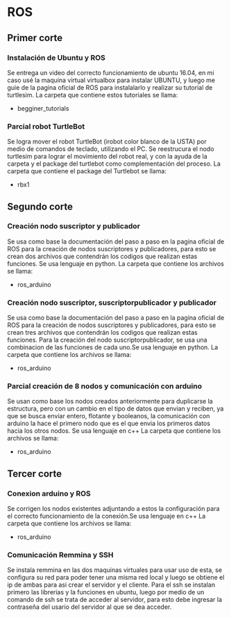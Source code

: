 # ROS
## Primer corte
### Instalación de Ubuntu y ROS
Se entrega un video del correcto funcionamiento de ubuntu 16.04, en mi caso usé la maquina virtual virtualbox para instalar UBUNTU, y luego me guie de la pagina oficial de ROS para instalalarlo y realizar su tutorial de turtlesim. 
La carpeta que contiene estos tutoriales se llama:
- begginer_tutorials
### Parcial robot TurtleBot
Se logra mover el robot TurtleBot (irobot color blanco de la USTA) por medio de comandos de teclado, utilizando el PC. Se reestrucura el nodo turtlesim para lograr el movimiento del robot real, y con la ayuda de la carpeta y el package del turtlebot como complementación del proceso. 
La carpeta que contiene el package del Turtlebot se llama:
- rbx1
## Segundo corte
### Creación nodo suscriptor y publicador
Se usa como base la documentación del paso a paso en la pagina oficial de ROS para la creación de nodos suscriptores y publicadores, para esto se crean dos archivos que contendrán los codigos que realizan estas funciones. Se usa lenguaje en python.
La carpeta que contiene los archivos se llama:
- ros_arduino
### Creación nodo suscriptor, suscriptorpublicador y publicador
Se usa como base la documentación del paso a paso en la pagina oficial de ROS para la creación de nodos suscriptores y publicadores, para esto se crean tres archivos que contendrán los codigos que realizan estas funciones. Para la creación del nodo suscriptorpublicador, se usa una combinacion de las funciones de cada uno.Se usa lenguaje en python.
La carpeta que contiene los archivos se llama:
- ros_arduino
### Parcial creación de 8 nodos y comunicación con arduino
Se usan como base los nodos creados anteriormente para duplicarse la estructura, pero con un cambio en el tipo de datos que envian y reciben, ya que se busca enviar entero, flotante y booleanos, la comunicación con arduino la hace el primero nodo que es el que envia los primeros datos hacia los otros nodos. Se usa lenguaje en c++
La carpeta que contiene los archivos se llama:
- ros_arduino
## Tercer corte
### Conexion arduino y ROS
Se corrigen los nodos existentes adjuntando a estos la configuración para el correcto funcionamiento de la conexión.Se usa lenguaje en c++
La carpeta que contiene los archivos se llama:
- ros_arduino
### Comunicación Remmina y SSH
Se instala remmina en las dos maquinas virtuales para usar uso de esta, se configura su red para poder tener una misma red local y luego se obtiene el ip de ambas para asi crear el servidor y el cliente. Para el ssh se instalan primero las librerias y la funciones en ubuntu, luego por medio de un comando de ssh se trata de acceder al servidor, para esto debe ingresar la contraseña del usario del servidor al que se dea acceder.
